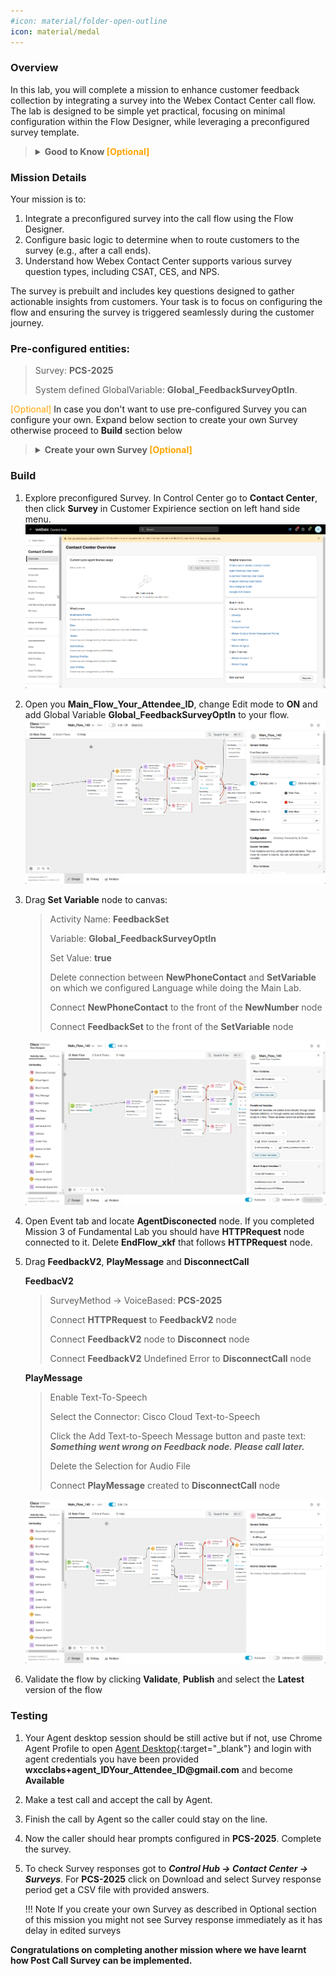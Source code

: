 ```yaml
---
#icon: material/folder-open-outline
icon: material/medal
---
```




### Overview

In this lab, you will complete a mission to enhance customer feedback collection by integrating a survey into the Webex Contact Center call flow. The lab is designed to be simple yet practical, focusing on minimal configuration within the Flow Designer, while leveraging a preconfigured survey template.

> **<details><summary>Good to Know <span style="color: orange;">[Optional]</span></summary>**
> 
> Supported Survey Question Types in Webex Contact Center
> 
> 1. **Customer Satisfaction (CSAT)**:
>     - Purpose: Measure satisfaction with a specific interaction or service.
>     - Example Question: "On a scale of 1 to 5, how satisfied are you with the service you received today?"
>     - Use Case: Assess overall satisfaction at the end of a call or interaction.
> 2. **Customer Effort Score (CES)**:
>     - Purpose: Evaluate the ease of resolving a customer's issue or completing a task.
>     - Example Question: "On a scale of 1 to 5, how easy was it to complete your task today?"
>     - Use Case: Identify pain points in the customer journey or process efficiency.
> 3. **Net Promoter Score (NPS)**:
>     - Purpose: Measure customer loyalty and the likelihood of recommending the service.
>     - Example Question: "On a scale of 0 to 10, how likely are you to recommend our service to a friend or colleague?"
>   - Use Case: Gauge long-term customer loyalty and brand advocacy.
> </details>

### Mission Details

Your mission is to:

1. Integrate a preconfigured survey into the call flow using the Flow Designer.
2. Configure basic logic to determine when to route customers to the survey (e.g., after a call ends).
3. Understand how Webex Contact Center supports various survey question types, including CSAT, CES, and NPS.

The survey is prebuilt and includes key questions designed to gather actionable insights from customers. Your task is to focus on configuring the flow and ensuring the survey is triggered seamlessly during the customer journey.

### Pre-configured entities:        
     
> Survey: **PCS-2025**
>
> System defined GlobalVariable: **Global_FeedbackSurveyOptIn**. 
>

<span style="color: orange;">[Optional]</span>
    In case you don't want to use pre-configured Survey you can configure your own. Expand below section to create your own Survey otherwise proceed to **Build** section below

> **<details><summary>Create your own Survey <span style="color: orange;">[Optional]</span></summary>**
> 
> - In **Control Hub -> Contact Center** open a **Survey** configuration page under **Customer Expirience**. Then click **Create new survey**.
> 
> - Enter survey name in **Survey name** field. Make sure **IVR survey** is selected. Then click next 
>
>    ![profiles](../graphics/Lab1/PCS1.gif) 
>
> - Edit **Welcome note** and **Thank you note** by uploading the following files. Download files to your desktop prior uploading to survey. 
>
>    ![profiles](../graphics/Lab1/PCS_Welcome.gif) 
>
> - Click on **Add a question** which is in the middle between **Welcome note** and **Thank you note**. Choose either NPS, CSAT or CES type of question.
> 
> - Upload respective audio prompts. Prompts can be downloaded from [shared folder](https://drive.google.com/drive/folders/1vS2aXgaCzorGAmGdQ7bP2NJMHNQx2ais?usp=sharing){:target="_blank"}.
> 
> - Click *Next**. You can ignore **Error Handling** configuration page. Click **Save**
> 
>    ![profiles](../graphics/Lab1/PCS_questions.gif) 
> 
</details>

### Build
1. Explore preconfigured Survey. In Control Center go to **Contact Center**, then click **Survey** in Customer Expirience section on left hand side menu.    
  ![profiles](../graphics/Lab1/PCS_Explore.gif)

2. Open you **<span class="attendee-id-container">Main_Flow_<span class="attendee-id-placeholder" data-prefix="Main_Flow_">Your_Attendee_ID</span><span class="copy"></span></span>**, change Edit mode to **ON** and add Global Variable **Global_FeedbackSurveyOptIn** to your flow.
  ![profiles](../graphics/Lab1/PCS_addGV.gif)


3. Drag **Set Variable** node to canvas:

    > Activity Name: **FeedbackSet**<span class="copy copy-icon" data-copy-text="FeedbackSet"></span>
    >
    > Variable: **Global_FeedbackSurveyOptIn**<span class="copy copy-icon" data-copy-text="Global_FeedbackSurveyOptIn"></span>
    >
    > Set Value: **true**
    > 
    > Delete connection between **NewPhoneContact** and **SetVariable** on which we configured Language while doing the Main Lab.
    >
    > Connect **NewPhoneContact** to the front of the **NewNumber** node
    >
    > Connect **FeedbackSet** to the front of the **SetVariable** node

    ![profiles](../graphics/Lab1/PCS_SetVar.gif)

3. Open Event tab and locate **AgentDisconected** node. If you completed Mission 3 of Fundamental Lab you should have **HTTPRequest** node connected to it. Delete **EndFlow_xkf** that follows **HTTPRequest** node.

4. Drag **FeedbackV2**, **PlayMessage** and **DisconnectCall**
    
    **FeedbacV2**
    
    > SurveyMethod -> VoiceBased:  **PCS-2025**<span class="copy copy-icon" data-copy-text="PCS-2025"></span>
    >        
    > Connect **HTTPRequest** to **FeedbackV2** node
    >
    > Connect **FeedbackV2** node to **Disconnect** node
    >
    > Connect **FeedbackV2** Undefined Error to **DisconnectCall** node
            
    **PlayMessage**
    
    > Enable Text-To-Speech
    >
    > Select the Connector: Cisco Cloud Text-to-Speech
    >
    > Click the Add Text-to-Speech Message button and paste text: ***Something went wrong on Feedback node. Please call later.***<span class="copy copy-icon" data-copy-text="Something went wrong on Feedback node. Please call later."></span>
    >
    > Delete the Selection for Audio File
    >
    > Connect **PlayMessage** created to **DisconnectCall** node
    >       

    ![profiles](../graphics/Lab1/PCS_FeedbackConfig.gif)            

5. Validate the flow by clicking **Validate**, **Publish** and select the **Latest** version of the flow


### Testing
1. Your Agent desktop session should be still active but if not, use Chrome Agent Profile to open [Agent Desktop](https://desktop.wxcc-us1.cisco.com/){:target="_blank"} and login with agent credentials you have been provided **wxcclabs+agent_ID<span class="attendee-id-placeholder">Your_Attendee_ID</span>@gmail.com** and become **Available** 
2. Make a test call and accept the call by Agent.
3. Finish the call by Agent so the caller could stay on the line. 
4. Now the caller should hear prompts configured in **PCS-2025**. Complete the survey.
5. To check Survey responses got to ***Control Hub -> Contact Center -> Surveys***. For **PCS-2025** click on Download and select Survey response period get a CSV file with provided answers.
    
    !!! Note
        If you create your own Survey as described in Optional section of this mission you might not see Survey response immediately as it has delay in edited surveys
        
**Congratulations on completing another mission where we have learnt how Post Call Survey can be implemented.**
